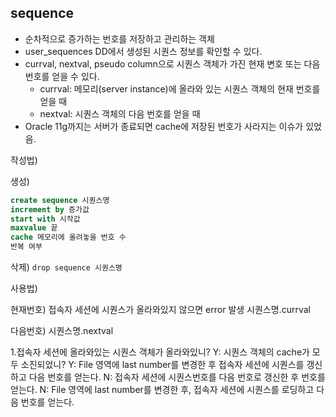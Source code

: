 ## sequence
- 순차적으로 증가하는 번호를 저장하고 관리하는 객체
- user_sequences DD에서 생성된 시퀀스 정보를 확인할 수 있다.
- currval, nextval, pseudo column으로 시퀀스 객체가 가진 현재 변호 또는 다음 번호를 얻을 수 있다.
	- currval: 메모리(server instance)에 올라와 있는 시퀀스 객체의 현재 번호를 얻을 때
	- nextval: 시퀀스 객체의 다음 번호를 얻을 때
- Oracle 11g까지는 서버가 종료되면 cache에 저장된 번호가 사라지는 이슈가 있었음.

작성법)

생성)
```sql
create sequence 시퀀스명
increment by 증가값
start with 시작값
maxvalue 끝
cache 메모리에 올려놓을 번호 수
반복 여부
```

삭제)
``drop sequence 시퀀스명``

사용법)

현재번호)
접속자 세션에 시퀀스가 올라와있지 않으면 error 발생
시퀀스명.currval

다음번호)
시퀀스명.nextval 

1.접속자 세션에 올라와있는 시퀀스 객체가 올라와있니?
  Y: 시퀀스 객체의 cache가 모두 소진되었니?
  	Y: File 영역에 last number를 변경한 후
  	   접속자 세션에 시퀀스를 갱신하고 다음 번호를 얻는다.
  	N: 접속자 세션에 시퀀스번호를 다음 번호로 갱신한 후 번호를 얻는다.
  N: File 영역에 last number를 변경한 후, 접속자 세션에 시퀀스를 로딩하고 다음 번호를 얻는다.
  
 
  